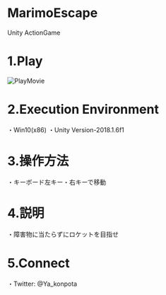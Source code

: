 # MarimoEscape
Unity ActionGame

# 1.Play
![PlayMovie](https://github.com/Ya-kon/RollGame/blob/master/Images/RollGame_Image.gif)

# 2.Execution Environment
・Win10(x86)
・Unity Version-2018.1.6f1

# 3.操作方法
・キーボード左キー・右キーで移動

# 4.説明
・障害物に当たらずにロケットを目指せ   　

# 5.Connect
・Twitter: @Ya_konpota



